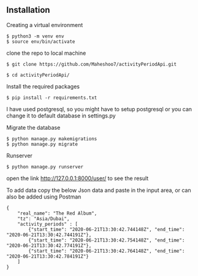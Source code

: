 ## Installation 

Creating a virtual environment

``` 
$ python3 -m venv env 
$ source env/bin/activate
``` 
clone the repo to local machine

```
$ git clone https://github.com/Maheshoo7/activityPeriodApi.git

$ cd activityPeriodApi/
```
Install the required packages

```
$ pip install -r requirements.txt
```

I have used postgresql, so you might have to setup postgresql or you can change it to default database in settings.py

Migrate the database

```
$ python manage.py makemigrations
$ python manage.py migrate
```
Runserver

```
$ python manage.py runserver
```
open the link http://127.0.0.1:8000/user/ to see the result

To add data copy the below Json data and paste in the input area, or can also be added using Postman

```
{
    "real_name": "The Red Album",
    "tz": "Asia/Dubai",
    "activity_periods" : [
        {"start_time": "2020-06-21T13:30:42.744148Z", "end_time": "2020-06-21T13:30:42.744191Z"},
        {"start_time": "2020-06-21T13:30:42.754148Z", "end_time": "2020-06-21T13:30:42.774191Z"},
        {"start_time": "2020-06-21T13:30:42.764148Z", "end_time": "2020-06-21T13:30:42.784191Z"}
    ]
}
```
